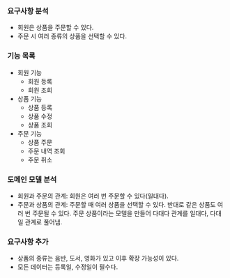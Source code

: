 ### 요구사항 분석
- 회원은 상품을 주문할 수 있다.
- 주문 시 여러 종류의 상품을 선택할 수 있다.

### 기능 목록
- 회원 기능
  - 회원 등록
  - 회원 조회
- 상품 기능
  - 상품 등록
  - 상품 수정
  - 상품 조회
- 주문 기능
  - 상품 주문
  - 주문 내역 조회
  - 주문 취소

### 도메인 모델 분석
- 회원과 주문의 관계: 회원은 여러 번 주문할 수 있다(일대다).
- 주문과 상품의 관계: 주문할 때 여러 상품을 선택할 수 있다. 반대로 같은 상품도 여러 번 주문될 수 있다. 주문 상품이라는 모델을 만들어 다대다 관계를 일대다, 다대일 관계로 풀어냄.

### 요구사항 추가
- 상품의 종류는 음반, 도서, 영화가 있고 이후 확장 가능성이 있다.
- 모든 데이터는 등록일, 수정일이 필수다.
